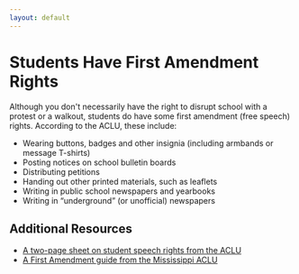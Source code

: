 ```yaml
---
layout: default
---
```


Students Have First Amendment Rights
=================

Although you don't necessarily have the right to disrupt school with a protest or a walkout, students do have some first amendment (free speech) rights.  According to the ACLU, these include:
* Wearing buttons, badges and other insignia (including armbands or message T-shirts)
* Posting notices on school bulletin boards
* Distributing petitions
* Handing out other printed materials, such as leaflets
* Writing in public school newspapers and yearbooks
* Writing in “underground” (or unofficial) newspapers

Additional Resources
--------------------
* [A two-page sheet on student speech rights from the ACLU](https://www.aclu.org/files/pdfs/immigrants/studentwalkouts20060503.pdf)
* [A First Amendment guide from the Mississippi ACLU](https://www.aclu-ms.org/en/your-first-amendment-guide-student-walkouts)
